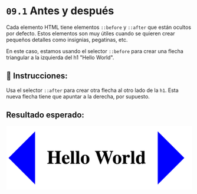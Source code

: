 # `09.1` Antes y después

Cada elemento HTML tiene elementos `::before` y `::after` que están ocultos por defecto. Estos elementos son muy útiles cuando se quieren crear pequeños detalles como insignias, pegatinas, etc.

En este caso, estamos usando el selector `::before` para crear una flecha triangular a la izquierda del h1 "Hello World".

## 📝 Instrucciones:

Usa el selector `::after` para crear otra flecha al otro lado de la `h1`. Esta nueva flecha tiene que apuntar a la derecha, por supuesto.

## Resultado esperado:

![Before and After](../../.learn/assets/BKz8ozg.png?raw=true)